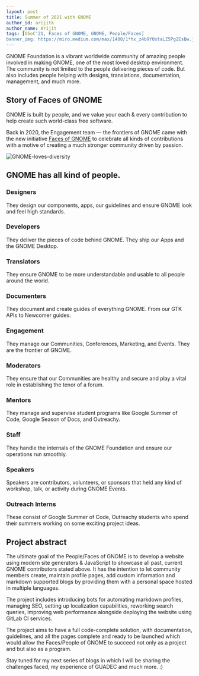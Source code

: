 ```yaml
---
layout: post
title: Summer of 2021 with GNOME
author_id: arijitk
author_name: Arijit
tags: [GSoC'21, Faces of GNOME, GNOME, People/Faces]
banner_img: https://miro.medium.com/max/1400/1*hx_z4b9Y0xtaLZ5PgZEsBw.jpeg
---
```


GNOME Foundation is a vibrant worldwide community of amazing people involved in making GNOME, one of the most loved desktop environment. The community is not limited to the people delivering pieces of code. But also includes people helping with designs, translations, documentation, management, and much more.

## Story of Faces of GNOME

GNOME is built by people, and we value your each & every contribution to help create such world-class free software.

Back in 2020, the Engagement team — the frontiers of GNOME came with the new initiative [Faces of GNOME][1] to celebrate all kinds of contributions with a motive of creating a much stronger community driven by passion.

![GNOME-loves-diversity][2]

## GNOME has all kind of people.

###  Designers
They design our components, apps, our guidelines and ensure GNOME look and feel high standards.

### Developers
They deliver the pieces of code behind GNOME. They ship our Apps and the GNOME Desktop.

### Translators
They ensure GNOME to be more understandable and usable to all people around the world.

### Documenters
They document and create guides of everything GNOME. From our GTK APIs to Newcomer guides.

### Engagement
They manage our Communities, Conferences, Marketing, and Events. They are the frontier of GNOME.

### Moderators
They ensure that our Communities are healthy and secure and play a vital role in establishing the tenor of a forum.

### Mentors
They manage and supervise student programs like Google Summer of Code, Google Season of Docs, and Outreachy.

### Staff
They handle the internals of the GNOME Foundation and ensure our operations run smoothly.

### Speakers
Speakers are contributors, volunteers, or sponsors that held any kind of workshop, talk, or activity during GNOME Events.

### Outreach Interns
These consist of Google Summer of Code, Outreachy students who spend their summers working on some exciting project ideas.

## Project abstract

The ultimate goal of the People/Faces of GNOME is to develop a website using modern site generators & JavaScript to showcase all past, current GNOME contributors stated above. It has the intention to let community members create, maintain profile pages, add custom information and markdown supported blogs by providing them with a personal space hosted in multiple languages.

The project includes introducing bots for automating markdown profiles, managing SEO, setting up localization capabilities, reworking search queries, improving web performance alongside deploying the website using GitLab CI services.

The project aims to have a full code-complete solution, with documentation, guidelines, and all the pages complete and ready to be launched which would allow the Faces/People of GNOME to succeed not only as a project and but also as a program.

Stay tuned for my next series of blogs in which I will be sharing the challenges faced, my experience of GUADEC and much more. :)

[1]: https://teams.pages.gitlab.gnome.org/Engagement/websites/people-of-gnome
[2]: https://miro.medium.com/max/800/1*N7Qe55ufzSMxfsaooMtxLQ.png